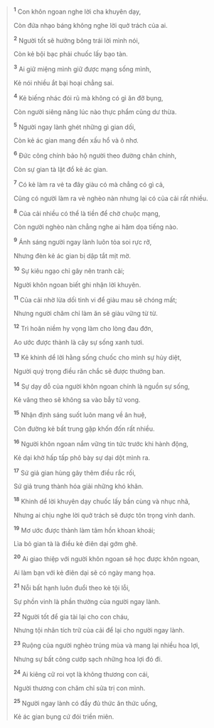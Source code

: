 > <sup><b>1</b></sup> Con khôn ngoan nghe lời cha khuyên dạy,
>
> Còn đứa nhạo báng không nghe lời quở trách của ai.
>
> <sup><b>2</b></sup> Người tốt sẽ hưởng bông trái lời mình nói,
>
> Còn kẻ bội bạc phải chuốc lấy bạo tàn.
>
> <sup><b>3</b></sup> Ai giữ miệng mình giữ được mạng sống mình,
>
> Kẻ nói nhiều ắt bại hoại chẳng sai.
>
> <sup><b>4</b></sup> Kẻ biếng nhác đói rũ mà không có gì ăn đỡ bụng,
>
> Còn người siêng năng lúc nào thực phẩm cũng dư thừa.
>
> <sup><b>5</b></sup> Người ngay lành ghét những gì gian dối,
>
> Còn kẻ ác gian mang đến xấu hổ và ô nhơ.
>
> <sup><b>6</b></sup> Đức công chính bảo hộ người theo đường chân chính,
>
> Còn sự gian tà lật đổ kẻ ác gian.
>
> <sup><b>7</b></sup> Có kẻ làm ra vẻ ta đây giàu có mà chẳng có gì cả,
>
> Cũng có người làm ra vẻ nghèo nàn nhưng lại có của cải rất nhiều.
>
> <sup><b>8</b></sup> Của cải nhiều có thể là tiền để chờ chuộc mạng,
>
> Còn người nghèo nàn chẳng nghe ai hăm dọa tiếng nào.
>
> <sup><b>9</b></sup> Ánh sáng người ngay lành luôn tỏa soi rực rỡ,
>
> Nhưng đèn kẻ ác gian bị dập tắt mịt mờ.
>
> <sup><b>10</b></sup> Sự kiêu ngạo chỉ gây nên tranh cãi;
>
> Người khôn ngoan biết ghi nhận lời khuyên.
>
> <sup><b>11</b></sup> Của cải nhờ lừa dối tinh vi để giàu mau sẽ chóng mất;
>
> Nhưng người chăm chỉ làm ăn sẽ giàu vững từ từ.
>
> <sup><b>12</b></sup> Trì hoãn niềm hy vọng làm cho lòng đau đớn,
>
> Ao ước được thành là cây sự sống xanh tươi.
>
> <sup><b>13</b></sup> Kẻ khinh dể lời hằng sống chuốc cho mình sự hủy diệt,
>
> Người quý trọng điều răn chắc sẽ được thưởng ban.
>
> <sup><b>14</b></sup> Sự dạy dỗ của người khôn ngoan chính là nguồn sự sống,
>
> Kẻ vâng theo sẽ không sa vào bẫy tử vong.
>
> <sup><b>15</b></sup> Nhận định sáng suốt luôn mang về ân huệ,
>
> Còn đường kẻ bất trung gặp khốn đốn rất nhiều.
>
> <sup><b>16</b></sup> Người khôn ngoan nắm vững tin tức trước khi hành động,
>
> Kẻ dại khờ hấp tấp phô bày sự dại dột mình ra.
>
> <sup><b>17</b></sup> Sứ giả gian hùng gây thêm điều rắc rối,
>
> Sứ giả trung thành hóa giải những khó khăn.
>
> <sup><b>18</b></sup> Khinh dể lời khuyên dạy chuốc lấy bần cùng và nhục nhã,
>
> Nhưng ai chịu nghe lời quở trách sẽ được tôn trọng vinh danh.
>
> <sup><b>19</b></sup> Mơ ước được thành làm tâm hồn khoan khoái;
>
> Lìa bỏ gian tà là điều kẻ điên dại gớm ghê.
>
> <sup><b>20</b></sup> Ai giao thiệp với người khôn ngoan sẽ học được khôn ngoan,
>
> Ai làm bạn với kẻ điên dại sẽ có ngày mang họa.
>
> <sup><b>21</b></sup> Nỗi bất hạnh luôn đuổi theo kẻ tội lỗi,
>
> Sự phồn vinh là phần thưởng của người ngay lành.
>
> <sup><b>22</b></sup> Người tốt để gia tài lại cho con cháu,
>
> Nhưng tội nhân tích trữ của cải để lại cho người ngay lành.
>
> <sup><b>23</b></sup> Ruộng của người nghèo trúng mùa và mang lại nhiều hoa lợi,
>
> Nhưng sự bất công cướp sạch những hoa lợi đó đi.
>
> <sup><b>24</b></sup> Ai kiêng cữ roi vọt là không thương con cái,
>
> Người thương con chăm chỉ sửa trị con mình.
>
> <sup><b>25</b></sup> Người ngay lành có đầy đủ thức ăn thức uống,
>
> Kẻ ác gian bụng cứ đói triền miên.
